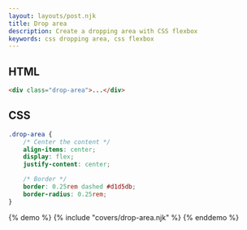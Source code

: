 ```yaml
---
layout: layouts/post.njk
title: Drop area
description: Create a dropping area with CSS flexbox
keywords: css dropping area, css flexbox
---
```


## HTML

```html
<div class="drop-area">...</div>
```

## CSS

```css
.drop-area {
    /* Center the content */
    align-items: center;
    display: flex;
    justify-content: center;

    /* Border */
    border: 0.25rem dashed #d1d5db;
    border-radius: 0.25rem;
}
```

{% demo %}
{% include "covers/drop-area.njk" %}
{% enddemo %}
